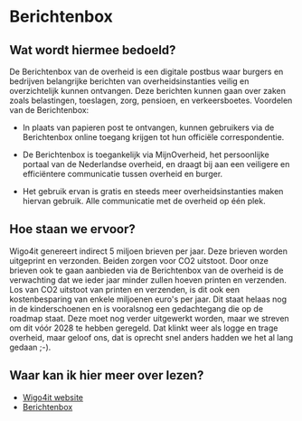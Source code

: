 # Berichtenbox

## Wat wordt hiermee bedoeld?
De Berichtenbox van de overheid is een digitale postbus waar burgers en bedrijven belangrijke berichten van overheidsinstanties veilig en overzichtelijk kunnen ontvangen. Deze berichten kunnen gaan over zaken zoals belastingen, toeslagen, zorg, pensioen, en verkeersboetes. Voordelen van de Berichtenbox: 

- In plaats van papieren post te ontvangen, kunnen gebruikers via de Berichtenbox online toegang krijgen tot hun officiële correspondentie. 

- De Berichtenbox is toegankelijk via MijnOverheid, het persoonlijke portaal van de Nederlandse overheid, en draagt bij aan een veiligere en efficiëntere communicatie tussen overheid en burger. 

- Het gebruik ervan is gratis en steeds meer overheidsinstanties maken hiervan gebruik. Alle communicatie met de overheid op één plek. 

## Hoe staan we ervoor?
Wigo4it genereert indirect 5 miljoen brieven per jaar. Deze brieven worden uitgeprint en verzonden. Beiden zorgen voor CO2 uitstoot. Door onze brieven ook te gaan aanbieden via de Berichtenbox van de overheid is de verwachting dat we ieder jaar minder zullen hoeven printen en verzenden. Los van CO2 uitstoot van printen en verzenden, is dit ook een kostenbesparing van enkele miljoenen euro's per jaar. 
Dit staat helaas nog in de kinderschoenen en is vooralsnog een gedachtegang die op de roadmap staat. Deze moet nog verder uitgewerkt worden, maar we streven om dit vóór 2028 te hebben geregeld. Dat klinkt weer als logge en trage overheid, maar geloof ons, dat is oprecht snel anders hadden we het al lang gedaan ;-). 

## Waar kan ik hier meer over lezen?
- <a href="https://www.wigo4it.nl/?utm=duurzaamheidsradar" target="_blank">Wigo4it website</a>
- [Berichtenbox](https://mijn.overheid.nl/)


